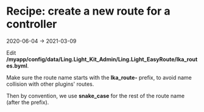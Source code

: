 Recipe: create a new route for a controller
===========
2020-06-04 -> 2021-03-09



Edit **/myapp/config/data/Ling.Light_Kit_Admin/Ling.Light_EasyRoute/lka_routes.byml**.

Make sure the route name starts with the **lka_route-** prefix, to avoid name collision with other plugins' routes.

Then by convention, we use **snake_case** for the rest of the route name (after the prefix).